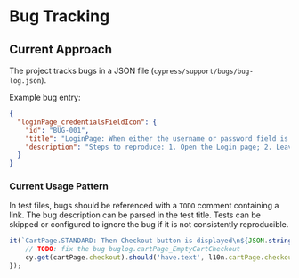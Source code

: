 # Bug Tracking

## Current Approach

The project tracks bugs in a JSON file (`cypress/support/bugs/bug-log.json`).

Example bug entry:

```json
{
  "loginPage_credentialsFieldIcon": {
    "id": "BUG-001",
    "title": "LoginPage: When either the username or password field is empty, the appropriate field should be highlighted and contain an error icon",
    "description": "Steps to reproduce: 1. Open the Login page; 2. Leave the Username or Password field empty and click on the Login button; 3. Verify that both fields are highlighted in red and have an error icon."
  }
}
```

### Current Usage Pattern

In test files, bugs should be referenced with a `TODO` comment containing a link. The bug description can be parsed in
the test title. Tests can be skipped or configured to ignore the bug if it is not consistently reproducible.

```javascript
it(`CartPage.STANDARD: Then Checkout button is displayed\n${JSON.stringify(bugLog.cartPage_EmptyCartCheckout)}`, () => {
    // TODO: fix the bug buglog.cartPage_EmptyCartCheckout
    cy.get(cartPage.checkout).should('have.text', l10n.cartPage.checkout).and('be.visible').and('be.enabled');
});
```
